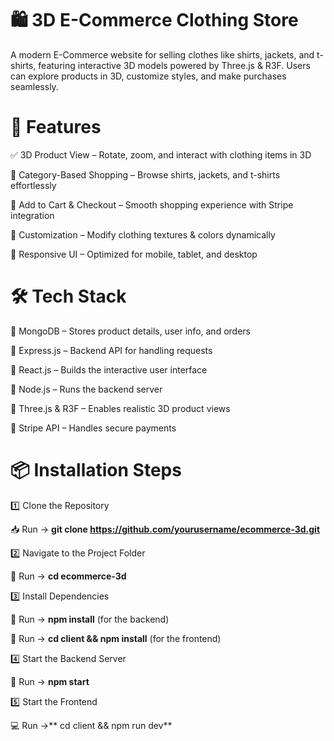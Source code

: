 # 🛍️ 3D E-Commerce Clothing Store
A modern E-Commerce website for selling clothes like shirts, jackets, and t-shirts, featuring interactive 3D models powered by Three.js & R3F. Users can explore products in 3D, customize styles, and make purchases seamlessly.

# 🚀 Features
✅ 3D Product View – Rotate, zoom, and interact with clothing items in 3D

👕 Category-Based Shopping – Browse shirts, jackets, and t-shirts effortlessly

🛒 Add to Cart & Checkout – Smooth shopping experience with Stripe integration

🎨 Customization – Modify clothing textures & colors dynamically

📱 Responsive UI – Optimized for mobile, tablet, and desktop

# 🛠️ Tech Stack
🔹 MongoDB – Stores product details, user info, and orders

🔹 Express.js – Backend API for handling requests

🔹 React.js – Builds the interactive user interface

🔹 Node.js – Runs the backend server

🔹 Three.js & R3F – Enables realistic 3D product views

🔹 Stripe API – Handles secure payments

# 📦 Installation Steps
1️⃣ Clone the Repository

📥 Run → **git clone https://github.com/yourusername/ecommerce-3d.git**

2️⃣ Navigate to the Project Folder

📂 Run → **cd ecommerce-3d**

3️⃣ Install Dependencies

📌 Run → **npm install** (for the backend)

📌 Run → **cd client && npm install** (for the frontend)

4️⃣ Start the Backend Server

🚀 Run → **npm start**

5️⃣ Start the Frontend

💻 Run →** cd client && npm run dev**
